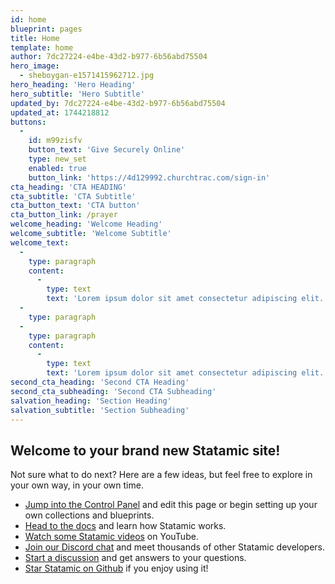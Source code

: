 ```yaml
---
id: home
blueprint: pages
title: Home
template: home
author: 7dc27224-e4be-43d2-b977-6b56abd75504
hero_image:
  - sheboygan-e1571415962712.jpg
hero_heading: 'Hero Heading'
hero_subtitle: 'Hero Subtitle'
updated_by: 7dc27224-e4be-43d2-b977-6b56abd75504
updated_at: 1744218812
buttons:
  -
    id: m99zisfv
    button_text: 'Give Securely Online'
    type: new_set
    enabled: true
    button_link: 'https://4d129992.churchtrac.com/sign-in'
cta_heading: 'CTA HEADING'
cta_subtitle: 'CTA Subtitle'
cta_button_text: 'CTA button'
cta_button_link: /prayer
welcome_heading: 'Welcome Heading'
welcome_subtitle: 'Welcome Subtitle'
welcome_text:
  -
    type: paragraph
    content:
      -
        type: text
        text: 'Lorem ipsum dolor sit amet consectetur adipiscing elit. Quisque faucibus ex sapien vitae pellentesque sem placerat. In id cursus mi pretium tellus duis convallis. Tempus leo eu aenean sed diam urna tempor. Pulvinar vivamus fringilla lacus nec metus bibendum egestas. Iaculis massa nisl malesuada lacinia integer nunc posuere. Ut hendrerit semper vel class aptent taciti sociosqu. Ad litora torquent per conubia nostra inceptos himenaeos.'
  -
    type: paragraph
  -
    type: paragraph
    content:
      -
        type: text
        text: 'Lorem ipsum dolor sit amet consectetur adipiscing elit. Quisque faucibus ex sapien vitae pellentesque sem placerat. In id cursus mi pretium tellus duis convallis. Tempus leo eu aenean sed diam urna tempor. Pulvinar vivamus fringilla lacus nec metus bibendum egestas. Iaculis massa nisl malesuada lacinia integer nunc posuere. Ut hendrerit semper vel class aptent taciti sociosqu. Ad litora torquent per conubia nostra inceptos himenaeos.'
second_cta_heading: 'Second CTA Heading'
second_cta_subheading: 'Second CTA Subheading'
salvation_heading: 'Section Heading'
salvation_subtitle: 'Section Subheading'
---
```

## Welcome to your brand new Statamic site!

Not sure what to do next? Here are a few ideas, but feel free to explore in your own way, in your own time.

- [Jump into the Control Panel](/cp) and edit this page or begin setting up your own collections and blueprints.
- [Head to the docs](https://statamic.dev) and learn how Statamic works.
- [Watch some Statamic videos](https://youtube.com/statamic) on YouTube.
- [Join our Discord chat](https://statamic.com/discord) and meet thousands of other Statamic developers.
- [Start a discussion](https://github.com/statamic/cms/discussions) and get answers to your questions.
- [Star Statamic on Github](https://github.com/statamic/cms) if you enjoy using it!
